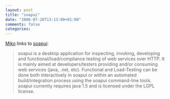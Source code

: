 ```yaml
---
layout: post
title: "soapui"
date: "2006-07-20T13:13:00+01:00"
comments: false
categories: 
---
```


<p><a href="http://www.infoq.com/news/soapui-1.6beta-now-available">Miko</a> links to <a href="http://www.soapui.org/">soapui</a>:</p>

<blockquote>
<p>soapui is a desktop application for inspecting, invoking, developing and functional/load/compliance testing of web services over HTTP. It is mainly aimed at developers/testers providing and/or consuming web services (java, .net, etc). Functional and Load-Testing can be done both interactively in soapui or within an automated build/integration process using the soapui command-line tools. soapui currently requires java 1.5 and is licensed under the LGPL license.</p>
</blockquote>


